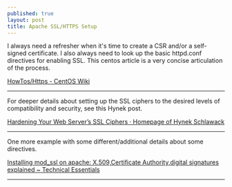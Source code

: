 ```yaml
---
published: true
layout: post
title: Apache SSL/HTTPS Setup
---
```



I always need a refresher when it's time to create a CSR and/or a self-signed certificate. I also always need to look up the basic httpd.conf directives for enabling SSL. This centos article is a very concise articulation of the process.

[HowTos/Https - CentOS Wiki](https://wiki.centos.org/HowTos/Https)

---

For deeper details about setting up the SSL ciphers to the desired levels of compatibility and security, see this Hynek post.

[Hardening Your Web Server’s SSL Ciphers · Homepage of Hynek Schlawack](https://hynek.me/articles/hardening-your-web-servers-ssl-ciphers/)

---

One more example with some different/additional details about some directives.

[Installing mod_ssl on apache: X.509,Certificate Authority,digital signatures explained ~ Technical Essentials](http://ramannanda.blogspot.jp/2009/08/installing-modssl-on-apache.html)

---

